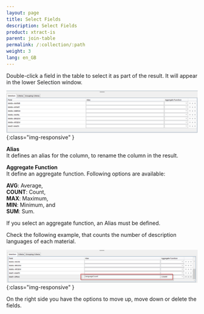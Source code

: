 ```yaml
---
layout: page
title: Select Fields
description: Select Fields
product: xtract-is
parent: join-table
permalink: /:collection/:path
weight: 3
lang: en_GB
---
```


Double-click a field in the table to select it as part of the result. It will appear in the lower Selection window. 

![tj-selected-columns](/img/content/tj-selected-columns.jpg){:class="img-responsive" }

**Alias**<br>
It defines an alias for the column, to rename the column in the result.  

**Aggregate Function**<br>
It define an aggregate function. Following options are available: 

**AVG**: Average,<br>
**COUNT**: Count, <br>
**MAX**: Maximum, <br>
**MIN**: Minimum, and <br>
**SUM**: Sum.

If you select an aggregate function, an Alias must be defined. 

Check the following example, that counts the number of description languages of each material. 

![tj-aggregate-count](/img/content/tj-aggregate-count.jpg){:class="img-responsive" }

On the right side you have the options to move up, move down or delete the fields.
